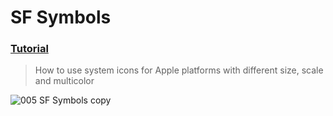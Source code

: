 # SF Symbols
### [Tutorial](https://designcode.io/swiftui-handbook-sf-symbols)
> How to use system icons for Apple platforms with different size, scale and multicolor


![005  SF Symbols copy](https://github.com/mrgsdev/DesignCode/assets/157994617/696f9dd6-efe9-4e77-80d6-7437919e0aae)
